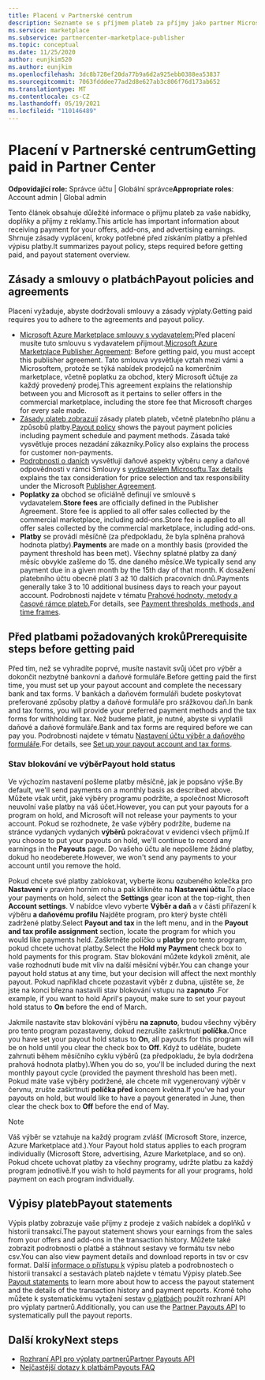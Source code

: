 ```yaml
---
title: Placení v Partnerské centrum
description: Seznamte se s příjmem plateb za příjmy jako partner Microsoftu, například prostřednictvím nabídek na komerčním marketplace, programů pobídek a Cloud Solution Provider programu. Zahrnuje zásady výplaty, stav výplaty a výpisy výplat.
ms.service: marketplace
ms.subservice: partnercenter-marketplace-publisher
ms.topic: conceptual
ms.date: 11/25/2020
author: eunjkim520
ms.author: eunjkim
ms.openlocfilehash: 3dc8b728ef20da77b9a6d2a925ebb0388ea53837
ms.sourcegitcommit: 7063fdddee77ad2d8e627ab3c806f76d173ab652
ms.translationtype: MT
ms.contentlocale: cs-CZ
ms.lasthandoff: 05/19/2021
ms.locfileid: "110146489"
---
```

# <a name="getting-paid-in-partner-center"></a><span data-ttu-id="3b66a-104">Placení v Partnerské centrum</span><span class="sxs-lookup"><span data-stu-id="3b66a-104">Getting paid in Partner Center</span></span>

<span data-ttu-id="3b66a-105">**Odpovídající role:** Správce účtu | Globální správce</span><span class="sxs-lookup"><span data-stu-id="3b66a-105">**Appropriate roles**: Account admin | Global admin</span></span>

<span data-ttu-id="3b66a-106">Tento článek obsahuje důležité informace o příjmu plateb za vaše nabídky, doplňky a příjmy z reklamy.</span><span class="sxs-lookup"><span data-stu-id="3b66a-106">This article has important information about receiving payment for your offers, add-ons, and advertising earnings.</span></span> <span data-ttu-id="3b66a-107">Shrnuje zásady vyplácení, kroky potřebné před získáním platby a přehled výpisu platby.</span><span class="sxs-lookup"><span data-stu-id="3b66a-107">It summarizes payout policy, steps required before getting paid, and payout statement overview.</span></span>

## <a name="payout-policies-and-agreements"></a><span data-ttu-id="3b66a-108">Zásady a smlouvy o platbách</span><span class="sxs-lookup"><span data-stu-id="3b66a-108">Payout policies and agreements</span></span>

<span data-ttu-id="3b66a-109">Placení vyžaduje, abyste dodržovali smlouvy a zásady výplaty.</span><span class="sxs-lookup"><span data-stu-id="3b66a-109">Getting paid requires you to adhere to the agreements and payout policy.</span></span>

- <span data-ttu-id="3b66a-110">[Microsoft Azure Marketplace smlouvy s vydavatelem:](/legal/marketplace/msft-publisher-agreement)Před placení musíte tuto smlouvu s vydavatelem přijmout.</span><span class="sxs-lookup"><span data-stu-id="3b66a-110">[Microsoft Azure Marketplace Publisher Agreement](/legal/marketplace/msft-publisher-agreement):  Before getting paid, you must accept this publisher agreement.</span></span> <span data-ttu-id="3b66a-111">Tato smlouva vysvětluje vztah mezi vámi a Microsoftem, protože se týká nabídek prodejců na komerčním marketplace, včetně poplatku za obchod, který Microsoft účtuje za každý provedený prodej.</span><span class="sxs-lookup"><span data-stu-id="3b66a-111">This agreement explains the relationship between you and Microsoft as it pertains to seller offers in the commercial marketplace, including the store fee that Microsoft charges for every sale made.</span></span>
- <span data-ttu-id="3b66a-112">[Zásady plateb zobrazují](payout-policy-details.md) zásady plateb plateb, včetně platebního plánu a způsobů platby.</span><span class="sxs-lookup"><span data-stu-id="3b66a-112">[Payout policy](payout-policy-details.md) shows the payout payment policies including payment schedule and payment methods.</span></span> <span data-ttu-id="3b66a-113">Zásada také vysvětluje proces nezadání zákazníky.</span><span class="sxs-lookup"><span data-stu-id="3b66a-113">Policy also explains the process for customer non-payments.</span></span>
- <span data-ttu-id="3b66a-114">[Podrobnosti o daních](tax-details-marketplace.md) vysvětlují daňové aspekty výběru ceny a daňové odpovědnosti v rámci Smlouvy s [vydavatelem Microsoftu.](/legal/marketplace/msft-publisher-agreement)</span><span class="sxs-lookup"><span data-stu-id="3b66a-114">[Tax details](tax-details-marketplace.md) explains the tax consideration for price selection and tax responsibility under the Microsoft [Publisher Agreement](/legal/marketplace/msft-publisher-agreement).</span></span>
- <span data-ttu-id="3b66a-115">**Poplatky za** obchod se oficiálně definují ve smlouvě s vydavatelem.</span><span class="sxs-lookup"><span data-stu-id="3b66a-115">**Store fees** are officially defined in the Publisher Agreement.</span></span> <span data-ttu-id="3b66a-116">Store fee is applied to all offer sales collected by the commercial marketplace, including add-ons.</span><span class="sxs-lookup"><span data-stu-id="3b66a-116">Store fee is applied to all offer sales collected by the commercial marketplace, including add-ons.</span></span>
- <span data-ttu-id="3b66a-117">**Platby** se provádí měsíčně (za předpokladu, že byla splněna prahová hodnota platby).</span><span class="sxs-lookup"><span data-stu-id="3b66a-117">**Payments** are made on a monthly basis (provided the payment threshold has been met).</span></span> <span data-ttu-id="3b66a-118">Všechny splatné platby za daný měsíc obvykle zašleme do 15. dne daného měsíce.</span><span class="sxs-lookup"><span data-stu-id="3b66a-118">We typically send any payment due in a given month by the 15th day of that month.</span></span> <span data-ttu-id="3b66a-119">K dosažení platebního účtu obecně platí 3 až 10 dalších pracovních dnů.</span><span class="sxs-lookup"><span data-stu-id="3b66a-119">Payments generally take 3 to 10 additional business days to reach your payout account.</span></span> <span data-ttu-id="3b66a-120">Podrobnosti najdete v tématu [Prahové hodnoty, metody a časové rámce plateb.](payment-thresholds-methods-timeframes.md)</span><span class="sxs-lookup"><span data-stu-id="3b66a-120">For details, see [Payment thresholds, methods, and time frames](payment-thresholds-methods-timeframes.md).</span></span>

## <a name="prerequisite-steps-before-getting-paid"></a><span data-ttu-id="3b66a-121">Před platbami požadovaných kroků</span><span class="sxs-lookup"><span data-stu-id="3b66a-121">Prerequisite steps before getting paid</span></span>

<span data-ttu-id="3b66a-122">Před tím, než se vyhradíte poprvé, musíte nastavit svůj účet pro výběr a dokončit nezbytné bankovní a daňové formuláře.</span><span class="sxs-lookup"><span data-stu-id="3b66a-122">Before getting paid the first time, you must set up your payout account and complete the necessary bank and tax forms.</span></span> <span data-ttu-id="3b66a-123">V bankách a daňovém formuláři budete poskytovat preferované způsoby platby a daňové formuláře pro srážkovou daň.</span><span class="sxs-lookup"><span data-stu-id="3b66a-123">In bank and tax forms, you will provide your preferred payment methods and the tax forms for withholding tax.</span></span> <span data-ttu-id="3b66a-124">Než budeme platit, je nutné, abyste si vyplatili daňové a daňové formuláře.</span><span class="sxs-lookup"><span data-stu-id="3b66a-124">Bank and tax forms are required before we can pay you.</span></span> <span data-ttu-id="3b66a-125">Podrobnosti najdete v tématu [Nastavení účtu výběr a daňového formuláře](set-up-your-payout-account.md).</span><span class="sxs-lookup"><span data-stu-id="3b66a-125">For details, see [Set up your payout account and tax forms](set-up-your-payout-account.md).</span></span>

### <a name="payout-hold-status"></a><span data-ttu-id="3b66a-126">Stav blokování ve výběr</span><span class="sxs-lookup"><span data-stu-id="3b66a-126">Payout hold status</span></span>

<span data-ttu-id="3b66a-127">Ve výchozím nastavení pošleme platby měsíčně, jak je popsáno výše.</span><span class="sxs-lookup"><span data-stu-id="3b66a-127">By default, we'll send payments on a monthly basis as described above.</span></span> <span data-ttu-id="3b66a-128">Můžete však určit, jaké výběry programu podržíte, a společnost Microsoft neuvolní vaše platby na váš účet.</span><span class="sxs-lookup"><span data-stu-id="3b66a-128">However, you can put your payouts for a program on hold, and Microsoft will not release your payments to your account.</span></span> <span data-ttu-id="3b66a-129">Pokud se rozhodnete, že vaše výběry podržíte, budeme na stránce vydaných vydaných **výběrů** pokračovat v evidenci všech příjmů.</span><span class="sxs-lookup"><span data-stu-id="3b66a-129">If you choose to put your payouts on hold, we'll continue to record any earnings in the **Payouts** page.</span></span> <span data-ttu-id="3b66a-130">Do vašeho účtu ale nepošleme žádné platby, dokud ho neodeberete.</span><span class="sxs-lookup"><span data-stu-id="3b66a-130">However, we won't send any payments to your account until you remove the hold.</span></span>

<span data-ttu-id="3b66a-131">Pokud chcete své platby zablokovat, vyberte ikonu ozubeného kolečka pro **Nastavení** v pravém horním rohu a pak klikněte na **Nastavení účtu**.</span><span class="sxs-lookup"><span data-stu-id="3b66a-131">To place your payments on hold, select the **Settings** gear icon at the top-right, then **Account settings**.</span></span> <span data-ttu-id="3b66a-132">V nabídce vlevo vyberte **Výběr a daň** a v části přiřazení k výběru **a daňovému profilu** Najděte program, pro který byste chtěli zadržené platby.</span><span class="sxs-lookup"><span data-stu-id="3b66a-132">Select **Payout and tax** in the left menu, and in the **Payout and tax profile assignment** section, locate the program for which you would like payments held.</span></span> <span data-ttu-id="3b66a-133">Zaškrtněte políčko u **platby** pro tento program, pokud chcete uchovat platby.</span><span class="sxs-lookup"><span data-stu-id="3b66a-133">Select the **Hold my Payment** check box to hold payments for this program.</span></span> <span data-ttu-id="3b66a-134">Stav blokování můžete kdykoli změnit, ale vaše rozhodnutí bude mít vliv na další měsíční výběr.</span><span class="sxs-lookup"><span data-stu-id="3b66a-134">You can change your payout hold status at any time, but your decision will affect the next monthly payout.</span></span> <span data-ttu-id="3b66a-135">Pokud například chcete pozastavit výběr z dubna, ujistěte se, že jste na konci března nastavili stav blokování vstupu na **zapnuto** .</span><span class="sxs-lookup"><span data-stu-id="3b66a-135">For example, if you want to hold April's payout, make sure to set your payout hold status to **On** before the end of March.</span></span>

<span data-ttu-id="3b66a-136">Jakmile nastavíte stav blokování výběru **na zapnuto**, budou všechny výběry pro tento program pozastaveny, dokud nezrušíte zaškrtnutí **políčka.**</span><span class="sxs-lookup"><span data-stu-id="3b66a-136">Once you have set your payout hold status to **On**, all payouts for this program will be on hold until you clear the check box to **Off**.</span></span> <span data-ttu-id="3b66a-137">Když to uděláte, budete zahrnuti během měsíčního cyklu výběrů (za předpokladu, že byla dodržena prahová hodnota platby).</span><span class="sxs-lookup"><span data-stu-id="3b66a-137">When you do so, you'll be included during the next monthly payout cycle (provided the payment threshold has been met).</span></span> <span data-ttu-id="3b66a-138">Pokud máte vaše výběry podržené, ale chcete mít vygenerovaný výběr v červnu, zrušte zaškrtnutí **políčka před** koncem května.</span><span class="sxs-lookup"><span data-stu-id="3b66a-138">If you've had your payouts on hold, but would like to have a payout generated in June, then clear the check box to **Off** before the end of May.</span></span>

>[!Note]
> <span data-ttu-id="3b66a-139">Váš výběr se vztahuje na každý program zvlášť (Microsoft Store, inzerce, Azure Marketplace atd.).</span><span class="sxs-lookup"><span data-stu-id="3b66a-139">Your Payout hold status applies to each program individually (Microsoft Store, advertising, Azure Marketplace, and so on).</span></span> <span data-ttu-id="3b66a-140">Pokud chcete uchovat platby za všechny programy, udržte platbu za každý program jednotlivě.</span><span class="sxs-lookup"><span data-stu-id="3b66a-140">If you wish to hold payments for all your programs, hold payment on each program individually.</span></span>

## <a name="payout-statements"></a><span data-ttu-id="3b66a-141">Výpisy plateb</span><span class="sxs-lookup"><span data-stu-id="3b66a-141">Payout statements</span></span>

<span data-ttu-id="3b66a-142">Výpis platby zobrazuje vaše příjmy z prodeje z vašich nabídek a doplňků v historii transakcí.</span><span class="sxs-lookup"><span data-stu-id="3b66a-142">The payout statement shows your earnings from the sales from your offers and add-ons in the transaction history.</span></span> <span data-ttu-id="3b66a-143">Můžete také zobrazit podrobnosti o platbě a stáhnout sestavy ve formátu tsv nebo csv.</span><span class="sxs-lookup"><span data-stu-id="3b66a-143">You can also view payment details and download reports in tsv or csv format.</span></span> <span data-ttu-id="3b66a-144">Další [informace o přístupu k](payout-statement.md) výpisu plateb a podrobnostech o historii transakcí a sestavách plateb najdete v tématu Výpisy plateb.</span><span class="sxs-lookup"><span data-stu-id="3b66a-144">See [Payout statements](payout-statement.md) to learn more about how to access the payout statement and the details of the transaction history and payment reports.</span></span> <span data-ttu-id="3b66a-145">Kromě toho můžete k systematickému vytažení sestav [o platbách](https://apidocs.microsoft.com/services/partnerpayouts) použít rozhraní API pro výplaty partnerů.</span><span class="sxs-lookup"><span data-stu-id="3b66a-145">Additionally, you can use the [Partner Payouts API](https://apidocs.microsoft.com/services/partnerpayouts) to systematically pull the payout reports.</span></span>

## <a name="next-steps"></a><span data-ttu-id="3b66a-146">Další kroky</span><span class="sxs-lookup"><span data-stu-id="3b66a-146">Next steps</span></span>

- [<span data-ttu-id="3b66a-147">Rozhraní API pro výplaty partnerů</span><span class="sxs-lookup"><span data-stu-id="3b66a-147">Partner Payouts API</span></span>](https://apidocs.microsoft.com/services/partnerpayouts)
- [<span data-ttu-id="3b66a-148">Nejčastější dotazy k platbám</span><span class="sxs-lookup"><span data-stu-id="3b66a-148">Payouts FAQ</span></span>](payout-faq.md)